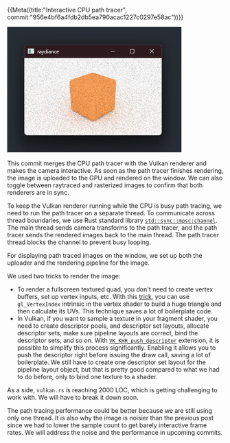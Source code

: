 {{Meta((title:"Interactive CPU path tracer", commit:"956e4bf6a4fdb2db5ea790acac1227c0297e58ac"))}}

![](title.apng)

This commit merges the CPU path tracer with the Vulkan renderer and makes the
camera interactive. As soon as the path tracer finishes rendering, the image is
uploaded to the GPU and rendered on the window. We can also toggle between
raytraced and rasterized images to confirm that both renderers are in sync.

To keep the Vulkan renderer running while the CPU is busy path tracing, we need
to run the path tracer on a separate thread. To communicate across thread
boundaries, we use Rust standard library [`std::sync::mpsc:channel`][mpsc-rust].
The main thread sends camera transforms to the path tracer, and the path tracer
sends the rendered images back to the main thread. The path tracer thread blocks
the channel to prevent busy looping.

For displaying path traced images on the window, we set up both the uploader and
the rendering pipeline for the image.

We used two tricks to render the image:

- To render a fullscreen textured quad, you don't need to create vertex buffers,
  set up vertex inputs, etc. With this [trick][quad-tutorial], you can use
  `gl_VertexIndex` intrinsic in the vertex shader to build a huge triangle and
  then calculate its UVs. This technique saves a lot of boilerplate code.
- In Vulkan, if you want to sample a texture in your fragment shader, you need
  to create descriptor pools, and descriptor set layouts, allocate descriptor
  sets, make sure pipeline layouts are correct, bind the descriptor sets, and so
  on. With [`VK_KHR_push_descriptor`][push-desc-ext] extension, it is possible
  to simplify this process significantly. Enabling it allows you to push the
  descriptor right before issuing the draw call, saving a lot of boilerplate. We
  still have to create one descriptor set layout for the pipeline layout object,
  but that is pretty good compared to what we had to do before, only to bind one
  texture to a shader.

As a side, `vulkan.rs` is reaching 2000 LOC, which is getting challenging to
work with. We will have to break it down soon.

The path tracing performance could be better because we are still using only one
thread. It is also why the image is noisier than the previous post since we had
to lower the sample count to get barely interactive frame rates. We will address
the noise and the performance in upcoming commits.

[mpsc-rust]: https://doc.rust-lang.org/std/sync/mpsc/index.html
[vk-tutorial]: https://vulkan-tutorial.com/Texture_mapping/Images
[quad-tutorial]: https://www.saschawillems.de/blog/2016/08/13/vulkan-tutorial-on-rendering-a-fullscreen-quad-without-buffers/
[push-desc-ext]: https://registry.khronos.org/vulkan/specs/1.3-extensions/html/vkspec.html#VK_KHR_push_descriptor
